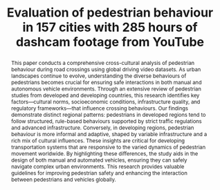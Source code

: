 ---
layout: publication
sitemap: false
title: "Evaluation of pedestrian behaviour in 157 cities with 285 hours of dashcam footage from YouTube"
authors: Alam, M. S., Martens, M. H., Bazilinskyy, P.
pdf: alam2025crossing
image: alam2025crossing.jpg
display: Submitted for publication.
# year: 
# doi:
code: https://github.com/Shaadalam9/youtube-pedestrian
suppmat: https://www.dropbox.com/scl/fo/35l3zd7vi1zz3xvv8moqt/AEkT4HwGtyTTjdDf0XbqTGA?rlkey=ws9q9hegy9kh95jdernpoay23
abstract: "This paper conducts a comprehensive cross-cultural analysis of pedestrian behaviour during road crossings using global driving video datasets. As urban landscapes continue to evolve, understanding the diverse behaviours of pedestrians becomes crucial for ensuring safe interactions in both manual and autonomous vehicle environments. Through an extensive review of pedestrian studies from developed and developing countries, this research identifies key factors—cultural norms, socioeconomic conditions, infrastructure quality, and regulatory frameworks—that influence crossing behaviours. Our findings demonstrate distinct regional patterns: pedestrians in developed regions tend to follow structured, rule-based behaviours supported by strict traffic regulations and advanced infrastructure. Conversely, in developing regions, pedestrian behaviour is more informal and adaptive, shaped by variable infrastructure and a rich mix of cultural influences. These insights are critical for developing transportation systems that are responsive to the varied dynamics of pedestrian movement worldwide. By highlighting these differences, the study aids in the design of both manual and automated vehicles, ensuring they can safely navigate complex urban environments. This research provides valuable guidelines for improving pedestrian safety and enhancing the interaction between pedestrians and vehicles globally."
---
